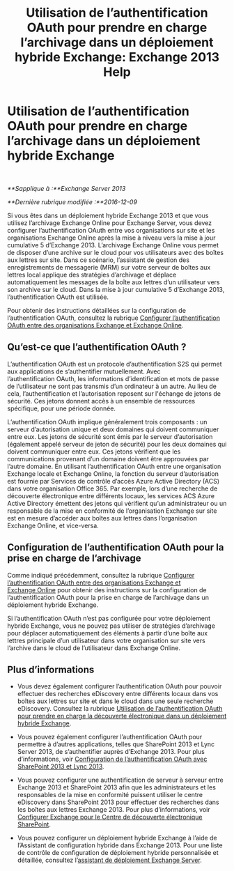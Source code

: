 ﻿---
title: 'Utilisation de l’authentification OAuth pour prendre en charge l’archivage dans un déploiement hybride Exchange: Exchange 2013 Help'
TOCTitle: Utilisation de l’authentification OAuth pour prendre en charge l’archivage dans un déploiement hybride Exchange
ms:assetid: deb882b1-1ae2-40f3-a71c-423fafe3d66a
ms:mtpsurl: https://technet.microsoft.com/fr-fr/library/Dn689104(v=EXCHG.150)
ms:contentKeyID: 62247325
ms.date: 04/24/2018
mtps_version: v=EXCHG.150
ms.translationtype: HT
---

# Utilisation de l’authentification OAuth pour prendre en charge l’archivage dans un déploiement hybride Exchange

 

_**Sapplique à :**Exchange Server 2013_

_**Dernière rubrique modifiée :**2016-12-09_

Si vous êtes dans un déploiement hybride Exchange 2013 et que vous utilisez l’archivage Exchange Online pour Exchange Server, vous devez configurer l’authentification OAuth entre vos organisations sur site et les organisations Exchange Online après la mise à niveau vers la mise à jour cumulative 5 d’Exchange 2013. L’archivage Exchange Online vous permet de disposer d’une archive sur le cloud pour vos utilisateurs avec des boîtes aux lettres sur site. Dans ce scénario, l’assistant de gestion des enregistrements de messagerie (MRM) sur votre serveur de boîtes aux lettres local applique des stratégies d’archivage et déplace automatiquement les messages de la boîte aux lettres d’un utilisateur vers son archive sur le cloud. Dans la mise à jour cumulative 5 d’Exchange 2013, l’authentification OAuth est utilisée.

Pour obtenir des instructions détaillées sur la configuration de l’authentification OAuth, consultez la rubrique [Configurer l’authentification OAuth entre des organisations Exchange et Exchange Online](configure-oauth-authentication-between-exchange-and-exchange-online-organizations-exchange-2013-help.md).

## Qu’est-ce que l’authentification OAuth ?

L’authentification OAuth est un protocole d’authentification S2S qui permet aux applications de s’authentifier mutuellement. Avec l’authentification OAuth, les informations d’identification et mots de passe de l’utilisateur ne sont pas transmis d’un ordinateur à un autre. Au lieu de cela, l’authentification et l’autorisation reposent sur l'échange de jetons de sécurité. Ces jetons donnent accès à un ensemble de ressources spécifique, pour une période donnée.

L’authentification OAuth implique généralement trois composants : un serveur d’autorisation unique et deux domaines qui doivent communiquer entre eux. Les jetons de sécurité sont émis par le serveur d’autorisation (également appelé serveur de jeton de sécurité) pour les deux domaines qui doivent communiquer entre eux. Ces jetons vérifient que les communications provenant d’un domaine doivent être approuvées par l’autre domaine. En utilisant l’authentification OAuth entre une organisation Exchange locale et Exchange Online, la fonction du serveur d’autorisation est fournie par Services de contrôle d’accès Azure Active Directory (ACS) dans votre organisation Office 365. Par exemple, lors d’une recherche de découverte électronique entre différents locaux, les services ACS Azure Active Directory émettent des jetons qui vérifient qu’un administrateur ou un responsable de la mise en conformité de l’organisation Exchange sur site est en mesure d’accéder aux boîtes aux lettres dans l’organisation Exchange Online, et vice-versa.

## Configuration de l’authentification OAuth pour la prise en charge de l’archivage

Comme indiqué précédemment, consultez la rubrique [Configurer l’authentification OAuth entre des organisations Exchange et Exchange Online](configure-oauth-authentication-between-exchange-and-exchange-online-organizations-exchange-2013-help.md) pour obtenir des instructions sur la configuration de l’authentification OAuth pour la prise en charge de l’archivage dans un déploiement hybride Exchange.

Si l’authentification OAuth n’est pas configurée pour votre déploiement hybride Exchange, vous ne pouvez pas utiliser de stratégies d’archivage pour déplacer automatiquement des éléments à partir d’une boîte aux lettres principale d’un utilisateur dans votre organisation sur site vers l’archive dans le cloud de l’utilisateur dans Exchange Online.

## Plus d’informations

  - Vous devez également configurer l’authentification OAuth pour pouvoir effectuer des recherches eDiscovery entre différents locaux dans vos boîtes aux lettres sur site et dans le cloud dans une seule recherche eDiscovery. Consultez la rubrique [Utilisation de l’authentification OAuth pour prendre en charge la découverte électronique dans un déploiement hybride Exchange](using-oauth-authentication-to-support-ediscovery-in-an-exchange-hybrid-deployment-exchange-2013-help.md).

  - Vous pouvez également configurer l’authentification OAuth pour permettre à d’autres applications, telles que SharePoint 2013 et Lync Server 2013, de s’authentifier auprès d’Exchange 2013. Pour plus d’informations, voir [Configuration de l’authentification OAuth avec SharePoint 2013 et Lync 2013](configure-oauth-authentication-with-sharepoint-2013-and-lync-2013-exchange-2013-help.md).

  - Vous pouvez configurer une authentification de serveur à serveur entre Exchange 2013 et SharePoint 2013 afin que les administrateurs et les responsables de la mise en conformité puissent utiliser le centre eDiscovery dans SharePoint 2013 pour effectuer des recherches dans les boîtes aux lettres Exchange 2013. Pour plus d’informations, voir [Configurer Exchange pour le Centre de découverte électronique SharePoint](configure-exchange-for-sharepoint-ediscovery-center-exchange-2013-help.md).

  - Vous pouvez configurer un déploiement hybride Exchange à l’aide de l’Assistant de configuration hybride dans Exchange 2013. Pour une liste de contrôle de configuration de déploiement hybride personnalisée et détaillée, consultez l’[assistant de déploiement Exchange Server](https://go.microsoft.com/fwlink/p/?linkid=277105).

